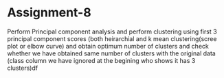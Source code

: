 # Assignment-8
Perform Principal component analysis and perform clustering using first
3 principal component scores (both heirarchial and k mean clustering(scree plot or elbow curve) and obtain
optimum number of clusters and check whether we have obtained same number of clusters with the original data
(class column we have ignored at the begining who shows it has 3 clusters)df
